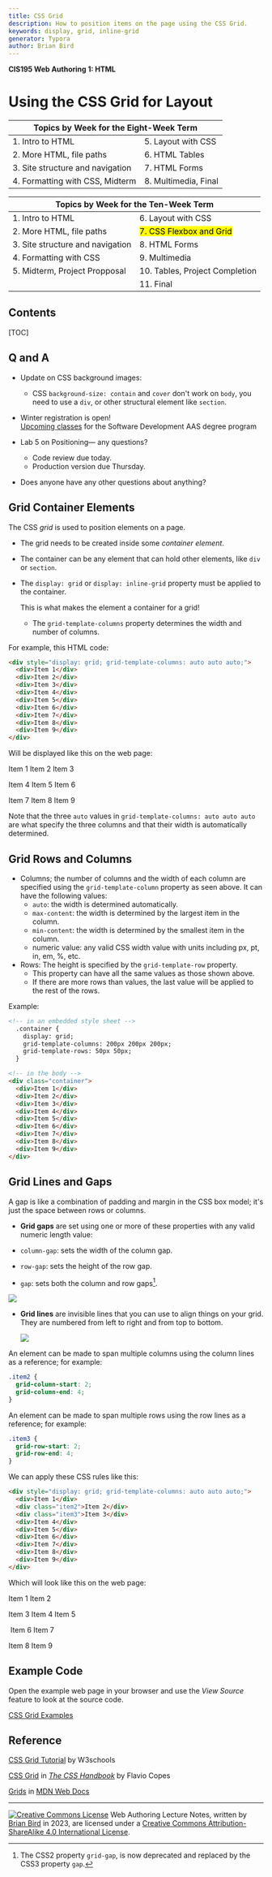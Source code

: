 ```yaml
---
title: CSS Grid
description: How to position items on the page using the CSS Grid. 
keywords: display, grid, inline-grid
generator: Typora
author: Brian Bird
---
```


**CIS195 Web Authoring 1: HTML**

<h1>Using the CSS Grid for Layout</h1>

<table hidden>
  <thead>
    <tr>
      <th colspan="2">Topics by Week for the Eight-Week Term</th>
    </tr>
  </thead>
  <tbody>
    <tr>
      <td>1. Intro to HTML</td>
      <td>5. Layout with CSS</td>
    </tr>
    <tr>
      <td>2. More HTML, file paths</td>
      <td>6. HTML Tables</td>
    </tr>
    <tr>
      <td>3. Site structure and navigation</td>
      <td>7. HTML Forms</td>
    </tr>
    <tr>
      <td>4. Formatting with CSS, Midterm</td>
      <td>8. Multimedia, Final</td>
    </tr>
  </tbody>
</table>
<table >
  <thead>
    <tr>
      <th colspan="2">Topics by Week for the Ten-Week Term</th>
    </tr>
  </thead>
  <tbody>
    <tr>
      <td>1. Intro to HTML</td>
      <td>6. Layout with CSS</td>
    </tr>
    <tr>
      <td>2. More HTML, file paths</td>
      <td><mark>7. CSS Flexbox and Grid</mark></td>
    </tr>
    <tr>
      <td>3. Site structure and navigation</td>
      <td>8. HTML Forms</td>
    </tr>
    <tr>
      <td>4. Formatting with CSS</td>
      <td>9. Multimedia</td>
    </tr>
    <tr>
      <td>5. Midterm, Project Propposal</td>
      <td>10. Tables, Project Completion</td>
    </tr>
      <tr>
          <td></td>
          <td>11. Final</td>
      </tr>
  </tbody>
</table>



<h2>Contents</h2>

[TOC]

## Q and A

-   Update on CSS background images:
    -   CSS `background-size: contain` and `cover` don't work on `body`, you need to use a `div`, or other structural element like `section`. 
    
-   Winter registration is open!  
    [Upcoming classes](https://lcc-cit.github.io/CS133JS-CourseMaterials/LectureNotes/CS133JS-LN-W06-DX-NextSoftwareDevClasses.html) for the Software Development AAS degree program 
-   Lab 5 on Positioning&mdash; any questions?
    -   Code review due today.
    -   Production version due Thursday.

-   Does anyone have any other questions about anything?

## Grid Container Elements

The CSS *grid* is used to position elements on a page. 

- The grid needs to be created inside some *container element*.  
- The container can be any element that can hold other elements, like `div` or  `section`.
- The `display: grid` or `display: inline-grid`  property must be applied to the container. 

  This is what makes the element a container for a grid!

  - The `grid-template-columns` property determines the width and number of columns.


For example, this HTML code:
```html
<div style="display: grid; grid-template-columns: auto auto auto;">
  <div>Item 1</div>
  <div>Item 2</div>
  <div>Item 3</div>  
  <div>Item 4</div>
  <div>Item 5</div>
  <div>Item 6</div>  
  <div>Item 7</div>
  <div>Item 8</div>
  <div>Item 9</div>  
</div>
```

Will be displayed like this on the web page:

Item 1						Item 2						Item 3  

Item 4						Item 5						Item 6  

Item 7						Item 8						Item 9  

Note that the three `auto` values in  `grid-template-columns: auto auto auto` are what specify the three columns and that their width is automatically determined.

## Grid Rows and Columns

- Columns; the number of columns and the width of each column are specified using the `grid-template-column` property as seen above. It can have the following values:
  - `auto`:  the width is determined automatically.
  - `max-content`:  the width is determined by the largest item in the column.
  - `min-content`:  the width is determined by the smallest item in the column.
  - numeric value:  any valid CSS width value with units including px, pt, in, em, %, etc.
- Rows: The height is specified by the `grid-template-row` property.
  - This property can have all the same values as those shown above.
  - If there are more rows than values, the last value will be applied to the rest of the rows.

Example:

```html
<!-- in an embedded style sheet -->
  .container {
    display: grid; 
    grid-template-columns: 200px 200px 200px; 
    grid-template-rows: 50px 50px;
  }

<!-- in the body -->
<div class="container">
  <div>Item 1</div>
  <div>Item 2</div>
  <div>Item 3</div>  
  <div>Item 4</div>
  <div>Item 5</div>
  <div>Item 6</div>  
  <div>Item 7</div>
  <div>Item 8</div>
  <div>Item 9</div>  
</div>
```



## Grid Lines and Gaps

A gap is like a combination of padding and margin in the CSS box model; it's just the space between rows or columns. 

-  **Grid gaps** are set using one or more of these properties with any valid numeric length value:

  - `column-gap`: sets the width of the column gap.

  - `row-gap`: sets the height of the row gap.

  - `gap`: sets both the column and row gaps[^1].


![](Images/CSS_GirdGaps.png)

- **Grid lines** are invisible lines that you can use to align things on your grid. They are numbered from left to right and from top to bottom.

  ![](Images/CSS_GridLines.png)

An element can be made to span multiple columns using the column lines as a reference; for example:

  ```css
  .item2 {
    grid-column-start: 2;
    grid-column-end: 4;
  }
  ```

An element can be made to span multiple rows using the row lines as a reference; for example:

  ```CSS
  .item3 {
    grid-row-start: 2;
    grid-row-end: 4;
  }
  ```

We can apply these CSS rules like this:
```html
<div style="display: grid; grid-template-columns: auto auto auto;">
  <div>Item 1</div>
  <div class="item2">Item 2</div>
  <div class="item3">Item 3</div>  
  <div>Item 4</div>
  <div>Item 5</div>
  <div>Item 6</div>  
  <div>Item 7</div>
  <div>Item 8</div>
  <div>Item 9</div>  
</div>
```

Which will look like this on the web page:

Item 1						Item 2  

Item 3						Item 4						Item 5  

​									Item 6						Item 7

Item 8						Item 9  



## Example Code

Open the example web page in your browser and use the *View Source* feature to look at the source code.

[CSS Grid Examples](../Examples/LayoutDemos/cssGridExample.html)



## Reference

[CSS Grid Tutorial](https://www.w3schools.com/css/css_grid.asp) by W3schools  

[CSS Grid](https://flaviocopes.com/book/css/#31-css-grid) in [*The CSS Handbook*](https://flaviocopes.com/book/css/) by Flavio Copes

[Grids](https://developer.mozilla.org/en-US/docs/Learn/CSS/CSS_layout/Grids) in [MDN Web Docs](https://developer.mozilla.org/en-US/)



------

[![Creative Commons License](https://i.creativecommons.org/l/by-sa/4.0/88x31.png)](http://creativecommons.org/licenses/by-sa/4.0/) Web Authoring Lecture Notes, written by [Brian Bird](https://profbird.dev) in <time>2023</time>, are licensed under a [Creative Commons Attribution-ShareAlike 4.0 International License](http://creativecommons.org/licenses/by-sa/4.0/). 

[^1]: The CSS2 property `grid-gap`, is now deprecated and replaced by the CSS3 property `gap`.
